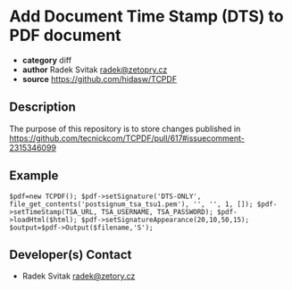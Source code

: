 # Add Document Time Stamp (DTS) to PDF document 

* **category**    diff
* **author**      Radek Svitak <radek@zetopry.cz>
* **source**      https://github.com/hidasw/TCPDF

## Description
The purpose of this repository is to store changes published in https://github.com/tecnickcom/TCPDF/pull/617#issuecomment-2315346099

## Example
``
$pdf=new TCPDF();
$pdf->setSignature('DTS-ONLY', file_get_contents('postsignum_tsa_tsu1.pem'), '', '', 1, []);
$pdf->setTimeStamp(TSA_URL, TSA_USERNAME, TSA_PASSWORD);
$pdf->loadHtml($html);
$pdf->setSignatureAppearance(20,10,50,15);
$output=$pdf->Output($filename,'S');
``

## Developer(s) Contact

* Radek Svitak <radek@zetory.cz>

